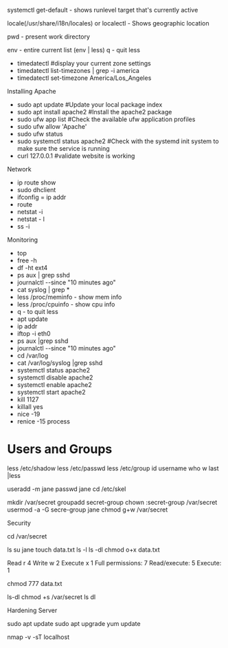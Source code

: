 systemctl get-default - shows runlevel target that's currently active

locale(/usr/share/i18n/locales) or localectl - Shows geographic location

pwd - present work directory

env - entire current list  (env | less) q - quit less

- timedatectl  #display your current zone settings 
- timedatectl list-timezones | grep -i america
- timedatectl set-timezone America/Los_Angeles

Installing Apache 
- sudo apt update #Update your local package index
- sudo apt install apache2 #Install the apache2 package
- sudo ufw app list #Check the available ufw application profiles
- sudo ufw allow 'Apache'
- sudo ufw status
- sudo systemctl status apache2  #Check with the systemd init system to make sure the service is running 
- curl 127.0.0.1 #validate website is working
                  
                 
Network
  - ip route show
  - sudo dhclient
  - ifconfig = ip addr
  - route
  - netstat -i
  - netstat - l
  - ss -i

Monitoring
  - top 
  - free -h
  - df -ht ext4
  - ps aux | grep sshd
  - journalctl --since "10 minutes ago"
  - cat syslog | grep *
  - less /proc/meminfo - show mem info
- less /proc/cpuinfo - show cpu info
- q - to quit less
- apt update
- ip addr
- iftop -i eth0
- ps aux |grep sshd
- journalctl --since "10 minutes ago"
- cd /var/log
- cat /var/log/syslog |grep sshd
- systemctl status apache2
- systemctl disable apache2
- systemctl enable apache2
- systemctl start apache2
- kill 1127
- killall yes
- nice -19
- renice -15 process

# Users and Groups

less /etc/shadow
less /etc/passwd
less /etc/group
id username
who
w
last |less

useradd -m jane
passwd jane
cd /etc/skel

mkdir /var/secret
groupadd secret-group
chown :secret-group /var/secret
usermod -a -G secre-group jane
chmod g+w /var/secret


Security

cd /var/secret

ls
su jane
touch data.txt
ls -l
ls -dl
chmod o+x data.txt

Read r 4
Write w 2
Execute x 1
Full permissions: 7
Read/execute: 5
Execute: 1

chmod 777 data.txt

ls-dl
chmod +s /var/secret
ls dl


Hardening Server

sudo apt update
sudo apt upgrade
yum update

nmap -v -sT localhost
